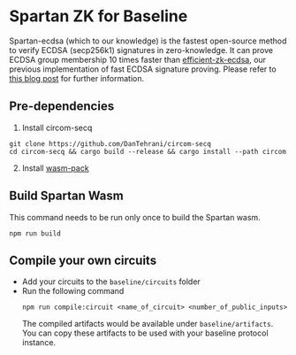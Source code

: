 # Spartan ZK for Baseline

Spartan-ecdsa (which to our knowledge) is the fastest open-source method to verify ECDSA (secp256k1) signatures in zero-knowledge. It can prove ECDSA group membership 10 times faster than [efficient-zk-ecdsa](https://github.com/personaelabs/efficient-zk-ecdsa), our previous implementation of fast ECDSA signature proving. Please refer to [this blog post](https://personaelabs.org/posts/spartan-ecdsa/) for further information.

## Pre-dependencies

1. Install circom-secq
```
git clone https://github.com/DanTehrani/circom-secq
cd circom-secq && cargo build --release && cargo install --path circom
```

2. Install [wasm-pack](https://rustwasm.github.io/wasm-pack/installer/)

## Build Spartan Wasm

This command needs to be run only once to build the Spartan wasm.

```
npm run build
```

## Compile your own circuits

- Add your circuits to the `baseline/circuits` folder
- Run the following command
  ```
  npm run compile:circuit <name_of_circuit> <number_of_public_inputs>
  ```
  The compiled artifacts would be available under `baseline/artifacts`. You can copy these artifacts to be used with your baseline protocol instance.
